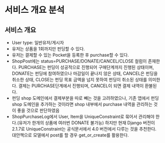 # 서비스 개요 분석

## 서비스 개요

* User type: 일반유저/게시자
* 유저는 상품을 1회까지만 펀딩할 수 있다.
* 유저는 결제할 수 있는 Pocket을 등록한 후 purchase할 수 있다.
* ShopPost에는 status=PURCHASE/DONATE/CANCEL/CLOSE 컬럼이 존재한다. PURCHASE는 펀딩이 성공적으로 진행되어 구매단계까지 진행된 상태이며, DONATE는 펀딩에 참여하였으나 마감일이 끝나지 않은 상태, CANCEL은 펀딩을 취소한 상태, CLOSE는 펀딩 목표 금액을 넘지 못하여 펀딩이 취소된 상태를 의미한다. 결제는 PURCHASE단계에서 진행되며, CANCEL이 되면 결제 내역이 환불된다.
* 펀딩 shop 도메인에서 결제부분을 따로 빼는 것을 고려하였으나, 기존 앱에서 펀딩 shop 도메인을 추가하는 것이라면 shop 내부에서 purchase 내역을 관리하는 것이 좋을 것으로 판단하였음
* ShopPurchaseLog에서 User, Item을 UniqueConstraint로 묶어서 관리해야 한다.(유저가 한개의 상품에 여러번 DONATE 불가능) 하지만 현재 Django 버전이 2.1.7로 UniqueConstraint는 공식문서에서 4.0 버전에서 다루는 것을 추천한다. 대안책으로 모델에서 post를 할 경우 get_or_create를 활용한다.
